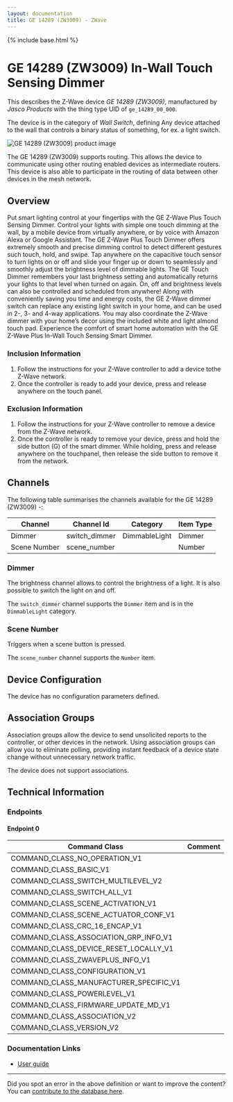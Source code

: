 ```yaml
---
layout: documentation
title: GE 14289 (ZW3009) - ZWave
---
```


{% include base.html %}

# GE 14289 (ZW3009) In-Wall Touch Sensing Dimmer
This describes the Z-Wave device *GE 14289 (ZW3009)*, manufactured by *Jasco Products* with the thing type UID of ```ge_14289_00_000```.

The device is in the category of *Wall Switch*, defining Any device attached to the wall that controls a binary status of something, for ex. a light switch.

![GE 14289 (ZW3009) product image](https://www.cd-jackson.com/zwave_device_uploads/946/946_default.png)


The GE 14289 (ZW3009) supports routing. This allows the device to communicate using other routing enabled devices as intermediate routers.  This device is also able to participate in the routing of data between other devices in the mesh network.

## Overview

Put smart lighting control at your fingertips with the GE Z-Wave Plus Touch Sensing Dimmer. Control your lights with simple one touch dimming at the wall, by a mobile device from virtually anywhere, or by voice with Amazon Alexa or Google Assistant. The GE Z-Wave Plus Touch Dimmer offers extremely smooth and precise dimming control to detect different gestures such touch, hold, and swipe. Tap anywhere on the capacitive touch sensor to turn lights on or off and slide your finger up or down to seamlessly and smoothly adjust the brightness level of dimmable lights. The GE Touch Dimmer remembers your last brightness setting and automatically returns your lights to that level when turned on again. On, off and brightness levels can also be controlled and scheduled from anywhere! Along with conveniently saving you time and energy costs, the GE Z-Wave dimmer switch can replace any existing light switch in your home, and can be used in 2-, 3- and 4-way applications. You may also coordinate the Z-Wave dimmer with your home’s decor using the included white and light almond touch pad. Experience the comfort of smart home automation with the GE Z-Wave Plus In-Wall Touch Sensing Smart Dimmer.

### Inclusion Information

  1. Follow the instructions for your Z-Wave controller to add a device tothe Z-Wave network.
  2. Once the controller is ready to add your device, press and release anywhere on the touch panel.

### Exclusion Information

  1. Follow the instructions for your Z-Wave controller to remove a device from the Z-Wave network.
  2. Once the controller is ready to remove your device, press and hold the side button (G) of the smart dimmer. While holding, press and release anywhere on the touchpanel, then release the side button to remove it from the network.

## Channels

The following table summarises the channels available for the GE 14289 (ZW3009) -:

| Channel | Channel Id | Category | Item Type |
|---------|------------|----------|-----------|
| Dimmer | switch_dimmer | DimmableLight | Dimmer | 
| Scene Number | scene_number |  | Number | 

### Dimmer

The brightness channel allows to control the brightness of a light.
            It is also possible to switch the light on and off.

The ```switch_dimmer``` channel supports the ```Dimmer``` item and is in the ```DimmableLight``` category.

### Scene Number

Triggers when a scene button is pressed.

The ```scene_number``` channel supports the ```Number``` item.



## Device Configuration

The device has no configuration parameters defined.

## Association Groups

Association groups allow the device to send unsolicited reports to the controller, or other devices in the network. Using association groups can allow you to eliminate polling, providing instant feedback of a device state change without unnecessary network traffic.

The device does not support associations.
## Technical Information

### Endpoints

#### Endpoint 0

| Command Class | Comment |
|---------------|---------|
| COMMAND_CLASS_NO_OPERATION_V1| |
| COMMAND_CLASS_BASIC_V1| |
| COMMAND_CLASS_SWITCH_MULTILEVEL_V2| |
| COMMAND_CLASS_SWITCH_ALL_V1| |
| COMMAND_CLASS_SCENE_ACTIVATION_V1| |
| COMMAND_CLASS_SCENE_ACTUATOR_CONF_V1| |
| COMMAND_CLASS_CRC_16_ENCAP_V1| |
| COMMAND_CLASS_ASSOCIATION_GRP_INFO_V1| |
| COMMAND_CLASS_DEVICE_RESET_LOCALLY_V1| |
| COMMAND_CLASS_ZWAVEPLUS_INFO_V1| |
| COMMAND_CLASS_CONFIGURATION_V1| |
| COMMAND_CLASS_MANUFACTURER_SPECIFIC_V1| |
| COMMAND_CLASS_POWERLEVEL_V1| |
| COMMAND_CLASS_FIRMWARE_UPDATE_MD_V1| |
| COMMAND_CLASS_ASSOCIATION_V2| |
| COMMAND_CLASS_VERSION_V2| |

### Documentation Links

* [User guide](https://www.cd-jackson.com/zwave_device_uploads/946/14289-QSG-v1.pdf)

---

Did you spot an error in the above definition or want to improve the content?
You can [contribute to the database here](http://www.cd-jackson.com/index.php/zwave/zwave-device-database/zwave-device-list/devicesummary/946).
